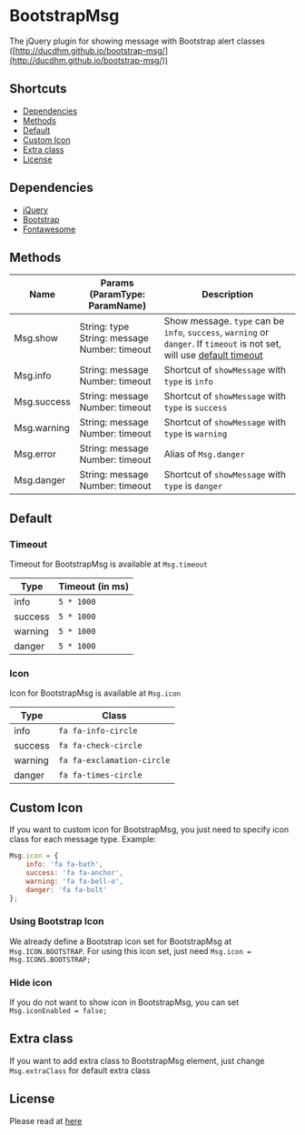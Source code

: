 # BootstrapMsg
The jQuery plugin for showing message with Bootstrap alert classes ([http://ducdhm.github.io/bootstrap-msg/](http://ducdhm.github.io/bootstrap-msg/))


## Shortcuts
 * [Dependencies](#dependencies)
 * [Methods](#methods)
 * [Default](#default)
 * [Custom Icon](#custom-icon)
 * [Extra class](#extra-class)
 * [License](#license)


## Dependencies
 * [jQuery](http://jquery.com/)
 * [Bootstrap](https://getbootstrap.com/)
 * [Fontawesome](https://fontawesome.com/)
 

## Methods
| Name        | Params (ParamType: ParamName)                          | Description                                                                                                                         |
|-------------|--------------------------------------------------------|-------------------------------------------------------------------------------------------------------------------------------------|
| Msg.show    | String: type<br />String: message<br />Number: timeout | Show message. `type` can be `info`, `success`, `warning` or `danger`. If `timeout` is not set, will use [default timeout](#timeout) |
| Msg.info    | String: message<br />Number: timeout                   | Shortcut of `showMessage` with `type` is `info`                                                                                     |
| Msg.success | String: message<br />Number: timeout                   | Shortcut of `showMessage` with `type` is `success`                                                                                  |
| Msg.warning | String: message<br />Number: timeout                   | Shortcut of `showMessage` with `type` is `warning`                                                                                  |
| Msg.error   | String: message<br />Number: timeout                   | Alias of `Msg.danger`                                                                                                               |
| Msg.danger  | String: message<br />Number: timeout                   | Shortcut of `showMessage` with `type` is `danger`                                                                                   |


## Default

### Timeout
Timeout for BootstrapMsg is available at `Msg.timeout`

| Type    | Timeout (in ms) |
|---------|-----------------|
| info    | `5 * 1000`      |
| success | `5 * 1000`      |
| warning | `5 * 1000`      |
| danger  | `5 * 1000`      |

### Icon
Icon for BootstrapMsg is available at `Msg.icon`

| Type    | Class                      |
|---------|----------------------------|
| info    | `fa fa-info-circle`        |
| success | `fa fa-check-circle`       |
| warning | `fa fa-exclamation-circle` |
| danger  | `fa fa-times-circle`       |


## Custom Icon
If you want to custom icon for BootstrapMsg, you just need to specify icon class for each message type. Example:
```javascript
Msg.icon = {    
    info: 'fa fa-bath',
    success: 'fa fa-anchor',
    warning: 'fa fa-bell-o',
    danger: 'fa fa-bolt'  
};
```

### Using Bootstrap Icon
We already define a Bootstrap icon set for BootstrapMsg at `Msg.ICON.BOOTSTRAP`. For using this icon set, just need `Msg.icon = Msg.ICONS.BOOTSTRAP;`

### Hide icon
If you do not want to show icon in BootstrapMsg, you can set `Msg.iconEnabled = false;`


## Extra class
If you want to add extra class to BootstrapMsg element, just change `Msg.extraClass` for default extra class


## License
Please read at [here](LICENSE.md)
